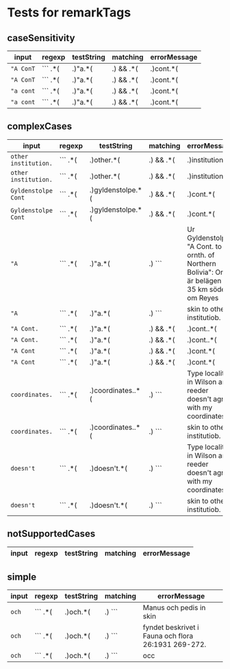 # Tests for remarkTags

## caseSensitivity

| input           | regexp                                              | testString                                                                                              | matching | errorMessage |
| --------------- | --------------------------------------------------- | ------------------------------------------------------------------------------------------------------- | -------- | ------------ |
| ``` "A ConT ``` | ``` .*( |\.)\"a.*( |\.) && .*( |\.)cont.*( |\.) ``` |  Ur Gyldenstolpe "A Cont. to the ornth. of Northern Bolivia": Orion är belägen ca 35 km söder om Reyes  | true     |              |
| ``` "A ConT ``` | ``` .*( |\.)\"a.*( |\.) && .*( |\.)cont.*( |\.) ``` |  skin to other institutiob.                                                                             | false    |              |
| ``` "a cont ``` | ``` .*( |\.)\"a.*( |\.) && .*( |\.)cont.*( |\.) ``` |  Ur Gyldenstolpe "A Cont. to the ornth. of Northern Bolivia": Orion är belägen ca 35 km söder om Reyes  | true     |              |
| ``` "a cont ``` | ``` .*( |\.)\"a.*( |\.) && .*( |\.)cont.*( |\.) ``` |  skin to other institutiob.                                                                             | false    |              |

## complexCases

| input                      | regexp                                                         | testString                                                                                              | matching | errorMessage |
| -------------------------- | -------------------------------------------------------------- | ------------------------------------------------------------------------------------------------------- | -------- | ------------ |
| ``` other institution. ``` | ``` .*( |\.)other.*( |\.) && .*( |\.)institution\..*( |\.) ``` |  Skin to other institution.                                                                             | true     |              |
| ``` other institution. ``` | ``` .*( |\.)other.*( |\.) && .*( |\.)institution\..*( |\.) ``` |  skin to other institutiob.                                                                             | false    |              |
| ``` Gyldenstolpe Cont ```  | ``` .*( |\.)gyldenstolpe.*( |\.) && .*( |\.)cont.*( |\.) ```   |  Ur Gyldenstolpe "A Cont. to the ornth. of Northern Bolivia": Orion är belägen ca 35 km söder om Reyes  | true     |              |
| ``` Gyldenstolpe Cont ```  | ``` .*( |\.)gyldenstolpe.*( |\.) && .*( |\.)cont.*( |\.) ```   |  skin to other institutiob.                                                                             | false    |              |
| ``` "A ```                 | ``` .*( |\.)\"a.*( |\.) ```                                    |  Ur Gyldenstolpe "A Cont. to the ornth. of Northern Bolivia": Orion är belägen ca 35 km söder om Reyes  | true     |              |
| ``` "A ```                 | ``` .*( |\.)\"a.*( |\.) ```                                    |  skin to other institutiob.                                                                             | false    |              |
| ``` "A Cont. ```           | ``` .*( |\.)\"a.*( |\.) && .*( |\.)cont\..*( |\.) ```          |  Ur Gyldenstolpe "A Cont. to the ornth. of Northern Bolivia": Orion är belägen ca 35 km söder om Reyes  | true     |              |
| ``` "A Cont. ```           | ``` .*( |\.)\"a.*( |\.) && .*( |\.)cont\..*( |\.) ```          |  skin to other institutiob.                                                                             | false    |              |
| ``` "A Cont ```            | ``` .*( |\.)\"a.*( |\.) && .*( |\.)cont.*( |\.) ```            |  Ur Gyldenstolpe "A Cont. to the ornth. of Northern Bolivia": Orion är belägen ca 35 km söder om Reyes  | true     |              |
| ``` "A Cont ```            | ``` .*( |\.)\"a.*( |\.) && .*( |\.)cont.*( |\.) ```            |  skin to other institutiob.                                                                             | false    |              |
| ``` coordinates. ```       | ``` .*( |\.)coordinates\..*( |\.) ```                          |  Type locality in Wilson and reeder doesn't agree with my coordinates.                                  | true     |              |
| ``` coordinates. ```       | ``` .*( |\.)coordinates\..*( |\.) ```                          |  skin to other institutiob.                                                                             | false    |              |
| ``` doesn't ```            | ``` .*( |\.)doesn't.*( |\.) ```                                |  Type locality in Wilson and reeder doesn't agree with my coordinates.                                  | true     |              |
| ``` doesn't ```            | ``` .*( |\.)doesn't.*( |\.) ```                                |  skin to other institutiob.                                                                             | false    |              |

## notSupportedCases

| input | regexp | testString | matching | errorMessage |
| ----- | ------ | ---------- | -------- | ------------ |

## simple

| input       | regexp                      | testString                                            | matching | errorMessage |
| ----------- | --------------------------- | ----------------------------------------------------- | -------- | ------------ |
| ``` och ``` | ``` .*( |\.)och.*( |\.) ``` |  Manus och pedis in skin                              | true     |              |
| ``` och ``` | ``` .*( |\.)och.*( |\.) ``` |  fyndet beskrivet i Fauna och flora 26:1931 269-272.  | true     |              |
| ``` och ``` | ``` .*( |\.)och.*( |\.) ``` |  occ                                                  | false    |              |